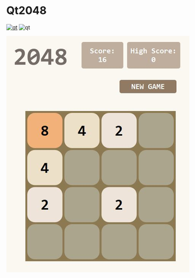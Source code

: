 # Qt2048
[![qt](https://img.shields.io/badge/Qt-5.10.0-blue.svg)](http://download.qt.io/official_releases/qt/5.10/5.10.0/)
![qt](https://img.shields.io/badge/Qt%20Creator-4.5.0-green.svg)

![2048](https://github.com/msidolphin/Qt2048/blob/master/img/2048.JPG)
